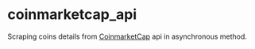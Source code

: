 # coinmarketcap_api
Scraping coins details from [CoinmarketCap](https://coinmarketcap.com/) api in asynchronous method.
